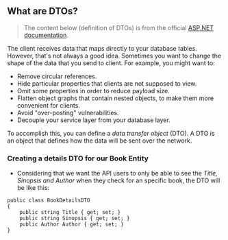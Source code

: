 
## What are DTOs?

> The content below (definition of DTOs) is from the official [ASP.NET documentation](https://learn.microsoft.com/en-us/aspnet/web-api/overview/data/using-web-api-with-entity-framework/part-5).

The client receives data that maps directly to your database tables. However, that's not always a good idea. Sometimes you want to change the shape of the data that you send to client. For example, you might want to:

- Remove circular references.
- Hide particular properties that clients are not supposed to view.
- Omit some properties in order to reduce payload size.
- Flatten object graphs that contain nested objects, to make them more convenient for clients.
- Avoid "over-posting" vulnerabilities. 
- Decouple your service layer from your database layer.

To accomplish this, you can define a _data transfer object_ (DTO). A DTO is an object that defines how the data will be sent over the network.
### Creating a details DTO for our Book Entity

-  Considering that we want the API users to only be able to see the *Title, Sinopsis and Author* when they check for an specific book, the DTO will be like this:

```
public class BookDetailsDTO
{
    public string Title { get; set; }
    public string Sinopsis { get; set; }
    public Author Author { get; set; }
}
```
